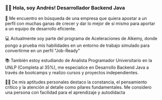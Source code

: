 ### 👋🏻 Hola, soy Andrés! Desarrollador Backend Java

💼 Me encuentro en búsqueda de una empresa que quiera apostar a un perfil con muchas ganas de crecer y dar lo mejor de sí mismo para aportar a un equipo de desarrollo eficiente.

💻 Actualmente soy parte del programa de Aceleraciones de Alkemy, donde pongo a prueba mis habilidades en un entorno de trabajo simulado para convertirme en un perfil "Job-Ready"

📚 También estoy estudiando de Analista Programador Universitario en la UNLP (Completa al 35%), me especialice en Desarrollo Backend Java a través de bootcamps y realizo cursos y proyectos independientes.

💪🏻 De mis aptitudes personales destaco la constancia, el pensamiento crítico y la atención al detalle como pilares fundamentales. Me considero una persona con facilidad para el aprendizaje y autodidacta
